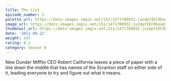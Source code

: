 ```yaml
---
title: The List
episode_number: 1
palette_url: https://dato-images.imgix.net/151/1471788932-juzdptIEC9koadzOlrFozQ4T0Sp.jpg?ixlib=rb-1.1.0&ch=DPR%2CWidth&auto=enhance&palette=json
image_url: https://dato-images.imgix.net/151/1471788932-juzdptIEC9koadzOlrFozQ4T0Sp.jpg?ixlib=rb-1.1.0&ch=DPR%2CWidth&auto=compress%2Cformat&w=500
thumbnail_url: https://dato-images.imgix.net/151/1471788932-juzdptIEC9koadzOlrFozQ4T0Sp.jpg?ixlib=rb-1.1.0&ch=DPR%2CWidth&auto=enhance&w=500&h=280&fit=crop&fm=jpg
date: '2011-09-22'
weight: 147
rating: 8.1
category: Season 8
---
```


New Dunder Mifflin CEO Robert California leaves a piece of paper with a line down the middle that has names of the Scranton staff on either side of it, leading everyone to try and figure out what it means.